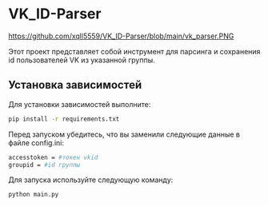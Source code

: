 ﻿# VK_ID-Parser
https://github.com/xqll5559/VK_ID-Parser/blob/main/vk_parser.PNG

Этот проект представляет собой инструмент для парсинга и сохранения id пользователей VK из указанной группы.

## Установка зависимостей

Для установки зависимостей выполните:
```bash
pip install -r requirements.txt
```

Перед запуском убедитесь, что вы заменили следующие данные в файле config.ini:
```bash
accesstoken = #токен vkid
groupid = #id группы
```

Для запуска используйте следующую команду:
```bash
python main.py
```



